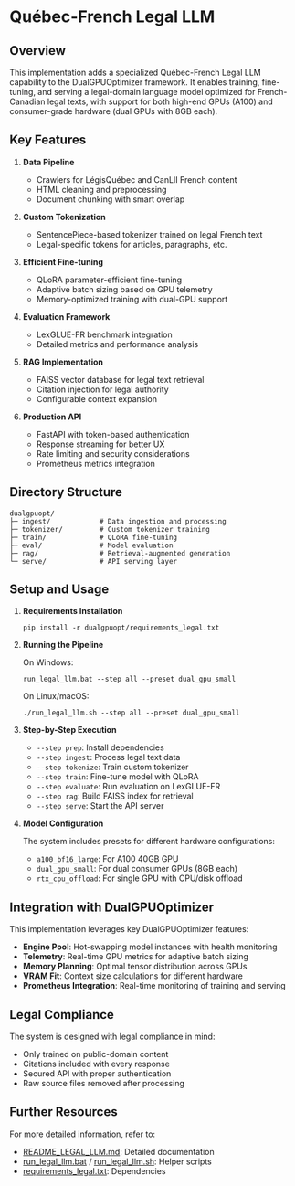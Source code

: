 # Québec-French Legal LLM

## Overview

This implementation adds a specialized Québec-French Legal LLM capability to the DualGPUOptimizer framework. It enables training, fine-tuning, and serving a legal-domain language model optimized for French-Canadian legal texts, with support for both high-end GPUs (A100) and consumer-grade hardware (dual GPUs with 8GB each).

## Key Features

1. **Data Pipeline**
   - Crawlers for LégisQuébec and CanLII French content
   - HTML cleaning and preprocessing
   - Document chunking with smart overlap

2. **Custom Tokenization**
   - SentencePiece-based tokenizer trained on legal French text
   - Legal-specific tokens for articles, paragraphs, etc.

3. **Efficient Fine-tuning**
   - QLoRA parameter-efficient fine-tuning
   - Adaptive batch sizing based on GPU telemetry
   - Memory-optimized training with dual-GPU support

4. **Evaluation Framework**
   - LexGLUE-FR benchmark integration
   - Detailed metrics and performance analysis

5. **RAG Implementation**
   - FAISS vector database for legal text retrieval
   - Citation injection for legal authority
   - Configurable context expansion

6. **Production API**
   - FastAPI with token-based authentication
   - Response streaming for better UX
   - Rate limiting and security considerations
   - Prometheus metrics integration

## Directory Structure

```
dualgpuopt/
├─ ingest/            # Data ingestion and processing
├─ tokenizer/         # Custom tokenizer training
├─ train/             # QLoRA fine-tuning
├─ eval/              # Model evaluation
├─ rag/               # Retrieval-augmented generation
└─ serve/             # API serving layer
```

## Setup and Usage

1. **Requirements Installation**
   ```
   pip install -r dualgpuopt/requirements_legal.txt
   ```

2. **Running the Pipeline**

   On Windows:
   ```
   run_legal_llm.bat --step all --preset dual_gpu_small
   ```

   On Linux/macOS:
   ```
   ./run_legal_llm.sh --step all --preset dual_gpu_small
   ```

3. **Step-by-Step Execution**
   - `--step prep`: Install dependencies
   - `--step ingest`: Process legal text data
   - `--step tokenize`: Train custom tokenizer
   - `--step train`: Fine-tune model with QLoRA
   - `--step evaluate`: Run evaluation on LexGLUE-FR
   - `--step rag`: Build FAISS index for retrieval
   - `--step serve`: Start the API server

4. **Model Configuration**

   The system includes presets for different hardware configurations:
   - `a100_bf16_large`: For A100 40GB GPU
   - `dual_gpu_small`: For dual consumer GPUs (8GB each)
   - `rtx_cpu_offload`: For single GPU with CPU/disk offload

## Integration with DualGPUOptimizer

This implementation leverages key DualGPUOptimizer features:

- **Engine Pool**: Hot-swapping model instances with health monitoring
- **Telemetry**: Real-time GPU metrics for adaptive batch sizing
- **Memory Planning**: Optimal tensor distribution across GPUs
- **VRAM Fit**: Context size calculations for different hardware
- **Prometheus Integration**: Real-time monitoring of training and serving

## Legal Compliance

The system is designed with legal compliance in mind:

- Only trained on public-domain content
- Citations included with every response
- Secured API with proper authentication
- Raw source files removed after processing

## Further Resources

For more detailed information, refer to:
- [README_LEGAL_LLM.md](dualgpuopt/README_LEGAL_LLM.md): Detailed documentation
- [run_legal_llm.bat](run_legal_llm.bat) / [run_legal_llm.sh](run_legal_llm.sh): Helper scripts
- [requirements_legal.txt](dualgpuopt/requirements_legal.txt): Dependencies
